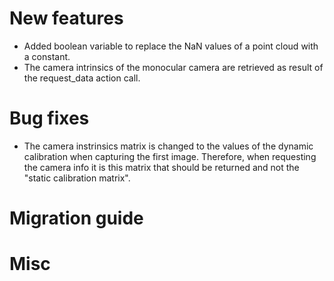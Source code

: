 # New features

* Added boolean variable to replace the NaN values of a point cloud with a constant.
* The camera intrinsics of the monocular camera are retrieved as result of the request_data action call.

# Bug fixes

* The camera instrinsics matrix is changed to the values of the dynamic calibration when capturing the first image. Therefore, when requesting the camera info it is this matrix that should be returned and not the "static calibration matrix". 

# Migration guide

# Misc

